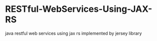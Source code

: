 # RESTful-WebServices-Using-JAX-RS
java restful web services using jax rs implemented by jersey library
